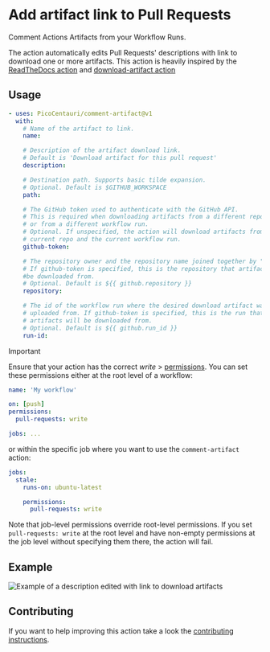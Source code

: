# Add artifact link to Pull Requests

Comment Actions Artifacts from your Workflow Runs.

The action automatically edits Pull Requests' descriptions with link to download
one or more artifacts. This action is heavily inspired by the
[ReadTheDocs action](https://github.com/readthedocs/actions/tree/main/preview)
and [download-artifact action](https://github.com/actions/download-artifact)

## Usage

```yaml
- uses: PicoCentauri/comment-artifact@v1
  with:
    # Name of the artifact to link.
    name:

    # Description of the artifact download link.
    # Default is 'Download artifact for this pull request'
    description:

    # Destination path. Supports basic tilde expansion.
    # Optional. Default is $GITHUB_WORKSPACE
    path:

    # The GitHub token used to authenticate with the GitHub API.
    # This is required when downloading artifacts from a different repository
    # or from a different workflow run.
    # Optional. If unspecified, the action will download artifacts from the
    # current repo and the current workflow run.
    github-token:

    # The repository owner and the repository name joined together by "/".
    # If github-token is specified, this is the repository that artifacts will
    #be downloaded from.
    # Optional. Default is ${{ github.repository }}
    repository:

    # The id of the workflow run where the desired download artifact was
    # uploaded from. If github-token is specified, this is the run that
    # artifacts will be downloaded from.
    # Optional. Default is ${{ github.run_id }}
    run-id:
```

> [!IMPORTANT]
>
> Ensure that your action has the correct _write_ >
> [permissions](https://docs.github.com/en/actions/using-jobs/assigning-permissions-to-jobs).
> You can set these permissions either at the root level of a workflow:
>
> ```yaml
> name: 'My workflow'
>
> on: [push]
> permissions:
>   pull-requests: write
>
> jobs: ...
> ```
>
> or within the specific job where you want to use the `comment-artifact`
> action:
>
> ```yaml
> jobs:
>   stale:
>     runs-on: ubuntu-latest
>
>     permissions:
>       pull-requests: write
> ```
>
> Note that job-level permissions override root-level permissions. If you set
> `pull-requests: write` at the root level and have non-empty permissions at the
> job level without specifying them there, the action will fail.

## Example

![Example of a description edited with link to download
artifacts](pull-request-example.png)

## Contributing

If you want to help improving this action take a look the
[contributing instructions](./CONTRIBUTING.md).
